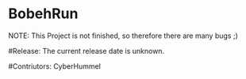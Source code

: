# BobehRun
NOTE: This Project is not finished, so therefore there are many bugs ;)

#Release:
The current release date is unknown.

#Contriutors:
CyberHummel
